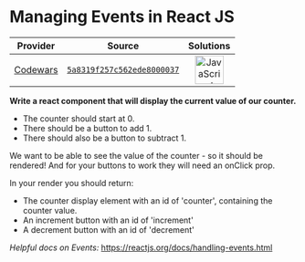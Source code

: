 [_metadata_:generated]: - "true"

# Managing Events in React JS

<!-- INFO TABLE BEGIN -->

| Provider                                        | Source                                                                               | Solutions                                                                                                                                                    |
| :---------------------------------------------: | :----------------------------------------------------------------------------------: | :----------------------------------------------------------------------------------------------------------------------------------------------------------: |
| [Codewars](../../../docs/providers/Codewars.md) | [`5a8319f257c562ede8000037`](https://www.codewars.com/kata/5a8319f257c562ede8000037) | [<img src="https://res.cloudinary.com/rascaltwo/image/upload/v1631924076/javascript_ehszr7.svg" alt="JavaScript" title="JavaScript" width="50" />](solve.js) |

<!-- INFO TABLE END -->

**Write a react component that will display the current value of our counter.**

- The counter should start at 0.
- There should be a button to add 1. 
- There should also be a button to subtract 1. 

We want to be able to see the value of the counter - so it should be rendered!
And for your buttons to work they will need an onClick prop. 

In your render you should return: 

- The counter display element with an id of 'counter', containing the counter value. 
- An increment button with an id of 'increment'
- A decrement button with an id of 'decrement' 


*Helpful docs on Events:*
https://reactjs.org/docs/handling-events.html

